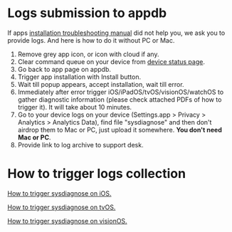 # Logs submission to appdb

If apps [installation troubleshooting manual](/troubleshooting/app-installations.md) did not help you, we ask you to provide logs. And here is how to do it without PC or Mac.

1. Remove grey app icon, or icon with cloud if any.
2. Clear command queue on your device from [device status page](https://appdb.to/my/status).
3. Go back to app page on appdb.
4. Trigger app installation with Install button.
5. Wait till popup appears, accept installation, wait till error.
6. Immediately after error trigger iOS/iPadOS/tvOS/visionOS/watchOS to gather diagnostic information (please check attached PDFs of how to trigger it). It will take about 10 minutes.
7. Go to your device logs on your device (Settings.app > Privacy > Analytics > Analytics Data), find file "sysdiagnose" and then don't airdrop them to Mac or PC, just upload it somewhere. **You don't need Mac or PC**.
8. Provide link to log archive to support desk.

# How to trigger logs collection

[How to trigger sysdiagnose on iOS.](https://dbservices.to/docs/sysdiagnose_Logging_Instructions.pdf)

[How to trigger sysdiagnose on tvOS.](https://dbservices.to/docs/sysdiagnose_Logging_Instructions_tvos.pdf)

[How to trigger sysdiagnose on visionOS.](https://dbservices.to/docs/sysdiagnose_Logging_Instructions_visionos.pdf)
